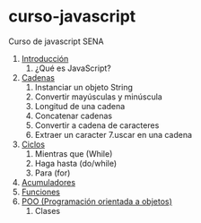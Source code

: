 # curso-javascript
Curso de javascript SENA

1. [Introducción](introduccion/readme.md)
     1. ¿Qué es JavaScript?
2. [Cadenas](cadenas/readme.md)
     1. Instanciar un objeto String
     2. Convertir mayúsculas y minúscula
     3. Longitud de una cadena
     4. Concatenar cadenas
     5. Convertir a cadena de caracteres
     6. Extraer un caracter
     7.uscar en una cadena
3. [Ciclos](ciclos/readme.md)
     1. Mientras que (While)
     2. Haga hasta (do/while)
     3. Para (for)
4. [Acumuladores](acumuladores/readme.md)
5. [Funciones](funciones/readme.md)
6. [POO (Programación orientada a objetos)](poo/readme.md)
     1. Clases
